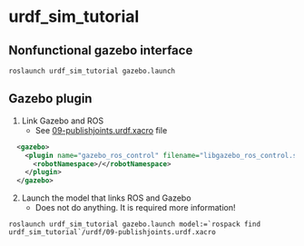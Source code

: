 # urdf_sim_tutorial

## Nonfunctional gazebo interface

```shell
roslaunch urdf_sim_tutorial gazebo.launch
```

## Gazebo plugin

1. Link Gazebo and ROS
   - See [09-publishjoints.urdf.xacro](urdf/09-publishjoints.urdf.xacro) file
```xml
  <gazebo>
    <plugin name="gazebo_ros_control" filename="libgazebo_ros_control.so">
      <robotNamespace>/</robotNamespace>
    </plugin>
  </gazebo>
```
2. Launch the model that links ROS and Gazebo
   - Does not do anything. It is required more information!
```shell
roslaunch urdf_sim_tutorial gazebo.launch model:=`rospack find urdf_sim_tutorial`/urdf/09-publishjoints.urdf.xacro
```
